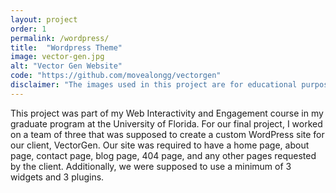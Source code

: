```yaml
---
layout: project
order: 1
permalink: /wordpress/
title:  "Wordpress Theme"
image: vector-gen.jpg
alt: "Vector Gen Website"
code: "https://github.com/movealongg/vectorgen"
disclaimer: "The images used in this project are for educational purposes only."
---
```

This project was part of my Web Interactivity and Engagement course in my graduate program at the University of Florida. For our final project, I worked on a team of three that was supposed to create a custom WordPress site for our client, VectorGen. Our site was required to have a home page, about page, contact page, blog page, 404 page, and any other pages requested by the client. Additionally, we were supposed to use a minimum of 3 widgets and 3 plugins.